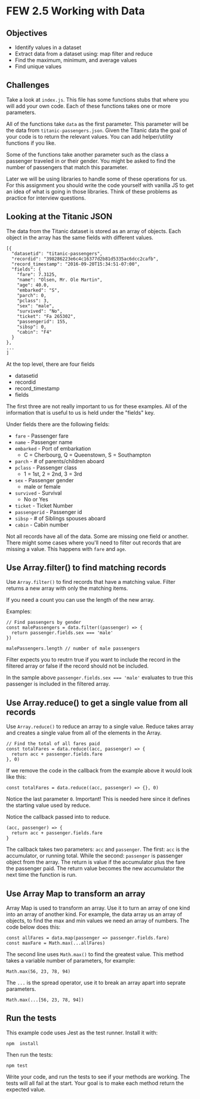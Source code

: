 # FEW 2.5 Working with Data

## Objectives 

- Identify values in a dataset
- Extract data from a dataset using: map filter and reduce
- Find the maximum, minimum, and average values
- Find unique values

## Challenges 

Take a look at `index.js`. This file has some functions stubs that where you will add your own code. Each of these functions takes one or more parameters. 

All of the functions take `data` as the first parameter. This parameter will be the data from `titanic-passengers.json`. Given the Titanic data the goal of your code is to return the relevant values. You can add helper/utility functions if you like. 

Some of the functions take another parameter such as the class a passenger traveled in or their gender. You might be asked to find the number of passengers that match this parameter. 

Later we will be using libraries to handle some of these operations for us. For this assignment you should write the code yourself with vanilla JS to get an idea of what is going in those libraries. Think of these problems as practice for interview questions. 

## Looking at the Titanic JSON

The data from the Titanic dataset is stored as an array of objects. Each object in the array has the same fields with different values. 

```JS
[{
  "datasetid": "titanic-passengers", 
  "recordid": "398286223e6c4c16377d2b81d5335ac6dcc2cafb", 
  "record_timestamp": "2016-09-20T15:34:51-07:00",
  "fields": {
    "fare": 7.3125, 
    "name": "Olsen, Mr. Ole Martin", 
    "age": 40.0,
    "embarked": "S", 
    "parch": 0, 
    "pclass": 3, 
    "sex": "male", 
    "survived": "No", 
    "ticket": "Fa 265302", 
    "passengerid": 155, 
    "sibsp": 0,
    "cabin": "F4"
  }
},
...
]
```

At the top level, there are four fields

- datasetid
- recordid
- record_timestamp
- fields

The first three are not really important to us for these examples. All of the information that is useful to us is held under the "fields" key.

Under fields there are the following fields: 

- `fare` - Passenger fare
- `name` - Passenger name
- `embarked` - Port of embarkation
  - C = Cherbourg, Q = Queenstown, S = Southampton
- `parch` - # of parents/children aboard
- `pclass` - Passenger class
  - 1 = 1st, 2 = 2nd, 3 = 3rd
- `sex` - Passenger gender
  - male or female
- `survived` - Survival
  - No or Yes
- `ticket` - Ticket Number
- `passengerid` - Passenger id
- `sibsp` - # of Siblings spouses aboard
- `cabin` - Cabin number 

Not all records have all of the data. Some are missing one field or another. There might some cases where you'll need to filter out records that are missing a value. This happens with `fare` and `age`. 

## Use Array.filter() to find matching records

Use `Array.filter()` to find records that have a matching value. Filter returns a new array with only the matching items. 

If you need a count you can use the length of the new array. 

Examples: 

```JS
// Find passengers by gender 
const malePassengers = data.filter((passenger) => {
  return passenger.fields.sex === 'male'
})

malePassengers.length // number of male passengers
```

Filter expects you to reutrn true if you want to include the record in the filtered array or false if the record should not be included. 

In the sample above `passenger.fields.sex === 'male'` evaluates to true this passenger is included in the filtered array. 

## Use Array.reduce() to get a single value from all records

Use `Array.reduce()` to reduce an array to a single value. Reduce takes array and creates a single value from all of the elements in the Array. 

```JS
// Find the total of all fares paid
const totalFares = data.reduce((acc, passenger) => {
  return acc + passenger.fields.fare
}, 0)
```

If we remove the code in the callback from the example above it would look like this: 

```JS
const totalFares = data.reduce((acc, passenger) => {}, 0)
```

Notice the last parameter `0`. Important! This is needed here since it defines the starting value used by reduce. 

Notice the callback passed into to reduce. 

```JS
(acc, passenger) => {
  return acc + passenger.fields.fare
}
```

The callback takes two parameters: `acc` and `passenger`. The first: `acc` is the accumulator, or running total. While the second: `passenger` is passenger object from the array. The return is value if the accumulator plus the fare the passenger paid. The return value becomes the new accumulator the next time the function is run. 

## Use Array Map to transform an array

Array Map is used to transform an array. Use it to turn an array of one kind into an array of another kind. For example, the data array us an array of objects, to find the max and min values we need an array of numbers. The code below does this: 

```JS 
const allFares = data.map(passenger => passenger.fields.fare)
const maxFare = Math.max(...allFares)
```

The second line uses `Math.max()` to find the greatest value. This method takes a variable number of parameters, for example: 

```JS
Math.max(56, 23, 78, 94)
```

The `...` is the spread operator, use it to break an array apart into seprate parameters. 

```JS
Math.max(...[56, 23, 78, 94])
```

## Run the tests 

This example code uses Jest as the test runner. Install it with: 

`npm  install`

Then run the tests: 

`npm test`

Write your code, and run the tests to see if your methods are working. The tests will all fail at the start. Your goal is to make each method return the expected value. 